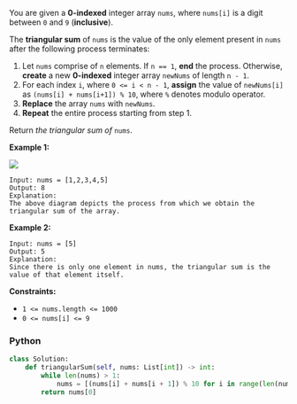 You are given a  **0-indexed**  integer array  `nums`, where  `nums[i]`  is a digit between  `0`  and  `9`  (**inclusive**).

The  **triangular sum**  of  `nums`  is the value of the only element present in  `nums`  after the following process terminates:

1.  Let  `nums`  comprise of  `n`  elements. If  `n == 1`,  **end**  the process. Otherwise,  **create**  a new  **0-indexed**  integer array  `newNums`  of length  `n - 1`.
2.  For each index  `i`, where  `0 <= i < n - 1`,  **assign**  the value of  `newNums[i]`  as  `(nums[i] + nums[i+1]) % 10`, where  `%`  denotes modulo operator.
3.  **Replace**  the array  `nums`  with  `newNums`.
4.  **Repeat**  the entire process starting from step 1.

Return  _the triangular sum of_  `nums`.

**Example 1:**

![](https://assets.leetcode.com/uploads/2022/02/22/ex1drawio.png)
```
Input: nums = [1,2,3,4,5]
Output: 8
Explanation:
The above diagram depicts the process from which we obtain the triangular sum of the array.
```

**Example 2:**
```
Input: nums = [5]
Output: 5
Explanation:
Since there is only one element in nums, the triangular sum is the value of that element itself.
```

**Constraints:**

-   `1 <= nums.length <= 1000`
-   `0 <= nums[i] <= 9`


### Python
```py
class Solution:
    def triangularSum(self, nums: List[int]) -> int:
        while len(nums) > 1:
            nums = [(nums[i] + nums[i + 1]) % 10 for i in range(len(nums) - 1)]
        return nums[0]
```